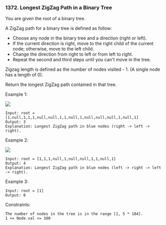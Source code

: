 ### 1372. Longest ZigZag Path in a Binary Tree

You are given the root of a binary tree.

A ZigZag path for a binary tree is defined as follow:

*    Choose any node in the binary tree and a direction (right or left).
*    If the current direction is right, move to the right child of the current node; otherwise, move to the left child.
*    Change the direction from right to left or from left to right.
*    Repeat the second and third steps until you can't move in the tree.

Zigzag length is defined as the number of nodes visited - 1. (A single node has a length of 0).

Return the longest ZigZag path contained in that tree.



Example 1:

![](https://assets.leetcode.com/uploads/2020/01/22/sample_1_1702.png)

    Input: root = [1,null,1,1,1,null,null,1,1,null,1,null,null,null,1,null,1]
    Output: 3
    Explanation: Longest ZigZag path in blue nodes (right -> left -> right).

Example 2:

![](https://assets.leetcode.com/uploads/2020/01/22/sample_2_1702.png)

    Input: root = [1,1,1,null,1,null,null,1,1,null,1]
    Output: 4
    Explanation: Longest ZigZag path in blue nodes (left -> right -> left -> right).

Example 3:

    Input: root = [1]
    Output: 0



Constraints:

    The number of nodes in the tree is in the range [1, 5 * 104].
    1 <= Node.val <= 100
